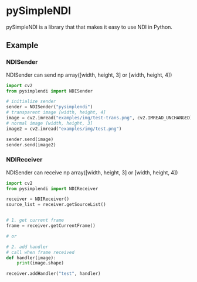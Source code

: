 # pySimpleNDI

pySimpleNDI is a library that that makes it easy to use NDI in Python.

## Example

### NDISender

NDISender can send np array([width, height, 3] or [width, height, 4])


```python
import cv2
from pysimplendi import NDISender

# initialize sender
sender = NDISender("pysimplendi")
# transparent image [width, height, 4]
image = cv2.imread("examples/img/test-trans.png", cv2.IMREAD_UNCHANGED)
# normal image [width, height, 3]
image2 = cv2.imread("examples/img/test.png")

sender.send(image)
sender.send(image2)
```

### NDIReceiver
NDISender can receive np array([width, height, 3] or [width, height, 4])

```python
import cv2
from pysimplendi import NDIReceiver

receiver = NDIReceiver()
source_list = receiver.getSourceList()


# 1. get current frame
frame = receiver.getCurrentFrame()

# or

# 2. add handler
# call when frame received
def handler(image):
    print(image.shape)

receiver.addHandler("test", handler)

```

